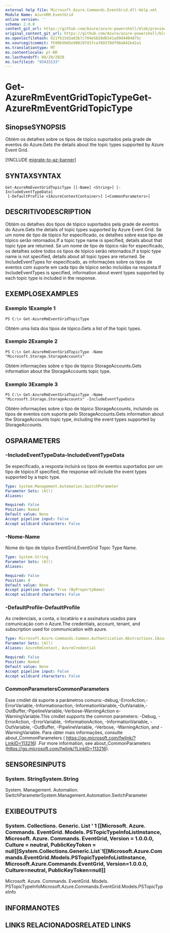 ```yaml
---
external help file: Microsoft.Azure.Commands.EventGrid.dll-Help.xml
Module Name: AzureRM.EventGrid
online version: ''
schema: 2.0.0
content_git_url: https://github.com/Azure/azure-powershell/blob/preview/src/ResourceManager/EventGrid/Commands.EventGrid/help/Get-AzureRmEventGridTopicType.md
original_content_git_url: https://github.com/Azure/azure-powershell/blob/preview/src/ResourceManager/EventGrid/Commands.EventGrid/help/Get-AzureRmEventGridTopicType.md
ms.openlocfilehash: 621fb15d3a83b7c704e5828d6541ad9d4404875c
ms.sourcegitcommit: f599b50d5e980197d1fca769378df90a842b42a1
ms.translationtype: MT
ms.contentlocale: pt-BR
ms.lasthandoff: 08/20/2020
ms.locfileid: "93433133"
---
```

# <span data-ttu-id="6847a-101">Get-AzureRmEventGridTopicType</span><span class="sxs-lookup"><span data-stu-id="6847a-101">Get-AzureRmEventGridTopicType</span></span>

## <span data-ttu-id="6847a-102">Sinopse</span><span class="sxs-lookup"><span data-stu-id="6847a-102">SYNOPSIS</span></span>
<span data-ttu-id="6847a-103">Obtém os detalhes sobre os tipos de tópico suportados pela grade de eventos do Azure.</span><span class="sxs-lookup"><span data-stu-id="6847a-103">Gets the details about the topic types supported by Azure Event Grid.</span></span>

[!INCLUDE [migrate-to-az-banner](../../includes/migrate-to-az-banner.md)]

## <span data-ttu-id="6847a-104">SYNTAX</span><span class="sxs-lookup"><span data-stu-id="6847a-104">SYNTAX</span></span>

```
Get-AzureRmEventGridTopicType [[-Name] <String>] [-IncludeEventTypeData]
 [-DefaultProfile <IAzureContextContainer>] [<CommonParameters>]
```

## <span data-ttu-id="6847a-105">DESCRITIVO</span><span class="sxs-lookup"><span data-stu-id="6847a-105">DESCRIPTION</span></span>
<span data-ttu-id="6847a-106">Obtém os detalhes dos tipos de tópico suportados pela grade de eventos do Azure.</span><span class="sxs-lookup"><span data-stu-id="6847a-106">Gets the details of topic types supported by Azure Event Grid.</span></span>
<span data-ttu-id="6847a-107">Se um nome de tipo de tópico for especificado, os detalhes sobre esse tipo de tópico serão retornados.</span><span class="sxs-lookup"><span data-stu-id="6847a-107">If a topic type name is specified, details about that topic type are returned.</span></span>
<span data-ttu-id="6847a-108">Se um nome de tipo de tópico não for especificado, os detalhes sobre todos os tipos de tópico serão retornados.</span><span class="sxs-lookup"><span data-stu-id="6847a-108">If a topic type name is not specified, details about all topic types are returned.</span></span>
<span data-ttu-id="6847a-109">Se IncludeEventTypes for especificado, as informações sobre os tipos de eventos com suporte em cada tipo de tópico serão incluídas na resposta.</span><span class="sxs-lookup"><span data-stu-id="6847a-109">If IncludeEventTypes is specified, information about event types supported by each topic type is included in the response.</span></span>

## <span data-ttu-id="6847a-110">EXEMPLOS</span><span class="sxs-lookup"><span data-stu-id="6847a-110">EXAMPLES</span></span>

### <span data-ttu-id="6847a-111">Exemplo 1</span><span class="sxs-lookup"><span data-stu-id="6847a-111">Example 1</span></span>
```
PS C:\> Get-AzureRmEventGridTopicType
```

<span data-ttu-id="6847a-112">Obtém uma lista dos tipos de tópico.</span><span class="sxs-lookup"><span data-stu-id="6847a-112">Gets a list of the topic types.</span></span>

### <span data-ttu-id="6847a-113">Exemplo 2</span><span class="sxs-lookup"><span data-stu-id="6847a-113">Example 2</span></span>
```
PS C:\> Get-AzureRmEventGridTopicType -Name "Microsoft.Storage.StorageAccounts"
```

<span data-ttu-id="6847a-114">Obtém informações sobre o tipo de tópico StorageAccounts.</span><span class="sxs-lookup"><span data-stu-id="6847a-114">Gets information about the StorageAccounts topic type.</span></span>

### <span data-ttu-id="6847a-115">Exemplo 3</span><span class="sxs-lookup"><span data-stu-id="6847a-115">Example 3</span></span>
```
PS C:\> Get-AzureRmEventGridTopicType -Name "Microsoft.Storage.StorageAccounts" -IncludeEventTypeData
```

<span data-ttu-id="6847a-116">Obtém informações sobre o tipo de tópico StorageAccounts, incluindo os tipos de eventos com suporte pelo StorageAccounts.</span><span class="sxs-lookup"><span data-stu-id="6847a-116">Gets information about the StorageAccounts topic type, including the event types supported by StorageAccounts.</span></span>

## <span data-ttu-id="6847a-117">OS</span><span class="sxs-lookup"><span data-stu-id="6847a-117">PARAMETERS</span></span>

### <span data-ttu-id="6847a-118">-IncludeEventTypeData</span><span class="sxs-lookup"><span data-stu-id="6847a-118">-IncludeEventTypeData</span></span>
<span data-ttu-id="6847a-119">Se especificado, a resposta incluirá os tipos de eventos suportados por um tipo de tópico.</span><span class="sxs-lookup"><span data-stu-id="6847a-119">If specified, the response will include the event types supported by a topic type.</span></span>

```yaml
Type: System.Management.Automation.SwitchParameter
Parameter Sets: (All)
Aliases: 

Required: False
Position: Named
Default value: None
Accept pipeline input: False
Accept wildcard characters: False
```

### <span data-ttu-id="6847a-120">-Nome</span><span class="sxs-lookup"><span data-stu-id="6847a-120">-Name</span></span>
<span data-ttu-id="6847a-121">Nome do tipo de tópico EventGrid.</span><span class="sxs-lookup"><span data-stu-id="6847a-121">EventGrid Topic Type Name.</span></span>

```yaml
Type: System.String
Parameter Sets: (All)
Aliases: 

Required: False
Position: 0
Default value: None
Accept pipeline input: True (ByPropertyName)
Accept wildcard characters: False
```

### <span data-ttu-id="6847a-122">-DefaultProfile</span><span class="sxs-lookup"><span data-stu-id="6847a-122">-DefaultProfile</span></span>
<span data-ttu-id="6847a-123">As credenciais, a conta, o locatário e a assinatura usados para comunicação com o Azure.</span><span class="sxs-lookup"><span data-stu-id="6847a-123">The credentials, account, tenant, and subscription used for communication with azure.</span></span>

```yaml
Type: Microsoft.Azure.Commands.Common.Authentication.Abstractions.IAzureContextContainer
Parameter Sets: (All)
Aliases: AzureRmContext, AzureCredential

Required: False
Position: Named
Default value: None
Accept pipeline input: False
Accept wildcard characters: False
```

### <span data-ttu-id="6847a-124">CommonParameters</span><span class="sxs-lookup"><span data-stu-id="6847a-124">CommonParameters</span></span>
<span data-ttu-id="6847a-125">Esse cmdlet dá suporte a parâmetros comuns:-debug,-ErrorAction,-ErrorVariable,-Informationaction,-InformationVariable,-OutVariable,-OutBuffer,-PipelineVariable,-Verbose-WarningAction e-WarningVariable.</span><span class="sxs-lookup"><span data-stu-id="6847a-125">This cmdlet supports the common parameters: -Debug, -ErrorAction, -ErrorVariable, -InformationAction, -InformationVariable, -OutVariable, -OutBuffer, -PipelineVariable, -Verbose, -WarningAction, and -WarningVariable.</span></span> <span data-ttu-id="6847a-126">Para obter mais informações, consulte about_CommonParameters ( https://go.microsoft.com/fwlink/?LinkID=113216) .</span><span class="sxs-lookup"><span data-stu-id="6847a-126">For more information, see about_CommonParameters (https://go.microsoft.com/fwlink/?LinkID=113216).</span></span>

## <span data-ttu-id="6847a-127">SENSORES</span><span class="sxs-lookup"><span data-stu-id="6847a-127">INPUTS</span></span>

### <span data-ttu-id="6847a-128">System. String</span><span class="sxs-lookup"><span data-stu-id="6847a-128">System.String</span></span>
<span data-ttu-id="6847a-129">System. Management. Automation. SwitchParameter</span><span class="sxs-lookup"><span data-stu-id="6847a-129">System.Management.Automation.SwitchParameter</span></span>

## <span data-ttu-id="6847a-130">EXIBE</span><span class="sxs-lookup"><span data-stu-id="6847a-130">OUTPUTS</span></span>

### <span data-ttu-id="6847a-131">System. Collections. Generic. List ' 1 [[Microsoft. Azure. Commands. EventGrid. Models. PSTopicTypeInfoListInstance, Microsoft. Azure. Commands. EventGrid, Version = 1.0.0.0, Culture = neutral, PublicKeyToken = null]]</span><span class="sxs-lookup"><span data-stu-id="6847a-131">System.Collections.Generic.List\`1[[Microsoft.Azure.Commands.EventGrid.Models.PSTopicTypeInfoListInstance, Microsoft.Azure.Commands.EventGrid, Version=1.0.0.0, Culture=neutral, PublicKeyToken=null]]</span></span>
<span data-ttu-id="6847a-132">Microsoft. Azure. Commands. EventGrid. Models. PSTopicTypeInfo</span><span class="sxs-lookup"><span data-stu-id="6847a-132">Microsoft.Azure.Commands.EventGrid.Models.PSTopicTypeInfo</span></span>

## <span data-ttu-id="6847a-133">INFORMA</span><span class="sxs-lookup"><span data-stu-id="6847a-133">NOTES</span></span>

## <span data-ttu-id="6847a-134">LINKS RELACIONADOS</span><span class="sxs-lookup"><span data-stu-id="6847a-134">RELATED LINKS</span></span>

